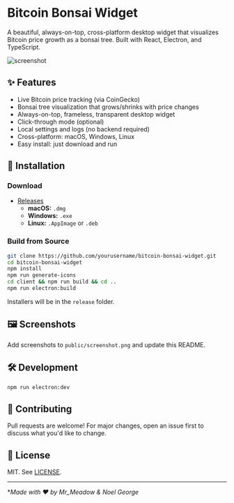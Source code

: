 # Bitcoin Bonsai Widget

A beautiful, always-on-top, cross-platform desktop widget that visualizes Bitcoin price growth as a bonsai tree. Built with React, Electron, and TypeScript.

![screenshot](./public/screenshot.png)

## ✨ Features
- Live Bitcoin price tracking (via CoinGecko)
- Bonsai tree visualization that grows/shrinks with price changes
- Always-on-top, frameless, transparent desktop widget
- Click-through mode (optional)
- Local settings and logs (no backend required)
- Cross-platform: macOS, Windows, Linux
- Easy install: just download and run

## 🚀 Installation

### Download
- [Releases](https://github.com/NOL10/bitcoin-bonsai-widget/releases)
  - **macOS:** `.dmg`
  - **Windows:** `.exe`
  - **Linux:** `.AppImage` or `.deb`

### Build from Source
```bash
git clone https://github.com/yourusername/bitcoin-bonsai-widget.git
cd bitcoin-bonsai-widget
npm install
npm run generate-icons
cd client && npm run build && cd ..
npm run electron:build
```
Installers will be in the `release` folder.

## 🖼️ Screenshots
Add screenshots to `public/screenshot.png` and update this README.

## 🛠️ Development
```bash
npm run electron:dev
```

## 🤝 Contributing
Pull requests are welcome! For major changes, open an issue first to discuss what you'd like to change.

## 📄 License
MIT. See [LICENSE](./LICENSE).

---

**Made with ❤️ by Mr_Meadow & Noel George* 